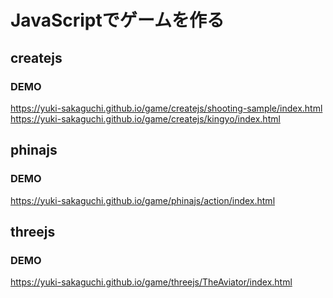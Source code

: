 # JavaScriptでゲームを作る

## createjs
### DEMO
https://yuki-sakaguchi.github.io/game/createjs/shooting-sample/index.html  
https://yuki-sakaguchi.github.io/game/createjs/kingyo/index.html

## phinajs
### DEMO
https://yuki-sakaguchi.github.io/game/phinajs/action/index.html

## threejs
### DEMO
https://yuki-sakaguchi.github.io/game/threejs/TheAviator/index.html
